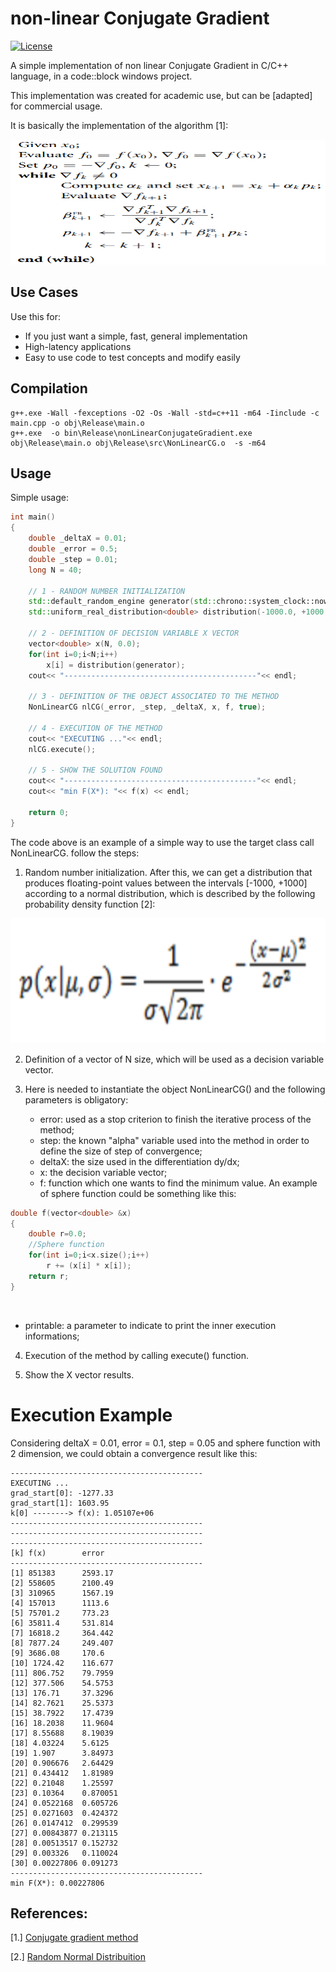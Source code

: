 # non-linear Conjugate Gradient


[![License](http://img.shields.io/:license-Apache%202-blue.svg)](http://www.apache.org/licenses/LICENSE-2.0.txt)

A simple implementation of non linear Conjugate Gradient in C/C++ language, in a code::block windows project.

This implementation was created for academic use, but can be [adapted] for commercial usage. 

It is basically the implementation of the algorithm [1]:

<p align="center">
  <img width="600" height="200" src="Algorithm.png">
</p>


## Use Cases

Use this for:

- If you just want a simple, fast, general implementation
- High-latency applications
- Easy to use code to test concepts and modify easily


## Compilation

```
g++.exe -Wall -fexceptions -O2 -Os -Wall -std=c++11 -m64 -Iinclude -c main.cpp -o obj\Release\main.o
g++.exe  -o bin\Release\nonLinearConjugateGradient.exe obj\Release\main.o obj\Release\src\NonLinearCG.o  -s -m64  
```


## Usage

Simple usage:

```c++
int main()
{
    double _deltaX = 0.01;
    double _error = 0.5;
    double _step = 0.01;
    long N = 40;

    // 1 - RANDOM NUMBER INITIALIZATION
    std::default_random_engine generator(std::chrono::system_clock::now().time_since_epoch().count());
    std::uniform_real_distribution<double> distribution(-1000.0, +1000.0);

    // 2 - DEFINITION OF DECISION VARIABLE X VECTOR
    vector<double> x(N, 0.0);
    for(int i=0;i<N;i++)
        x[i] = distribution(generator);
    cout<< "-------------------------------------------"<< endl;

    // 3 - DEFINITION OF THE OBJECT ASSOCIATED TO THE METHOD
    NonLinearCG nlCG(_error, _step, _deltaX, x, f, true);

    // 4 - EXECUTION OF THE METHOD
    cout<< "EXECUTING ..."<< endl;
    nlCG.execute();

    // 5 - SHOW THE SOLUTION FOUND
    cout<< "-------------------------------------------"<< endl;
    cout<< "min F(X*): "<< f(x) << endl;

    return 0;
}

```

The code above is an example of a simple way to use the target class call NonLinearCG. 
follow the steps:


1. Random number initialization. After this, we can get a distribution that produces floating-point values between the intervals [-1000, +1000] according to a normal distribution, which is described by the following probability density function [2]:

<p align="center">
  <img width="600" height="200" src="NormalDistribution.png">
</p>

2. Definition of a vector of N size, which will be used as a decision variable vector.

3. Here is needed to instantiate the object NonLinearCG() and the following parameters is obligatory:
   - error: used as a stop criterion to finish the iterative process of the method;
   - step: the known "alpha" variable used into the method in order to define the size of step of convergence; 
   - deltaX: the size used in the differentiation dy/dx;
   - x: the decision variable vector;
   - f: function which one wants to find the minimum value. An example of sphere function could be something like this:

```c++
double f(vector<double> &x)
{
    double r=0.0;
    //Sphere function
    for(int i=0;i<x.size();i++)
        r += (x[i] * x[i]);
    return r;
} 
```
 
   - printable: a parameter to indicate to print the inner execution informations;
 
4. Execution of the method by calling execute() function.

5. Show the X vector results.


# Execution Example

  Considering deltaX = 0.01, error = 0.1, step = 0.05 and sphere function with 2 dimension, we could obtain a convergence result like this:
``` 
-------------------------------------------
EXECUTING ...
grad_start[0]: -1277.33
grad_start[1]: 1603.95
k[0] --------> f(x): 1.05107e+06
-------------------------------------------
-------------------------------------------
-------------------------------------------
[k] f(x)        error
-------------------------------------------
[1] 851383      2593.17
[2] 558605      2100.49
[3] 310965      1567.19
[4] 157013      1113.6
[5] 75701.2     773.23
[6] 35811.4     531.814
[7] 16818.2     364.442
[8] 7877.24     249.407
[9] 3686.08     170.6
[10] 1724.42    116.677
[11] 806.752    79.7959
[12] 377.506    54.5753
[13] 176.71     37.3296
[14] 82.7621    25.5373
[15] 38.7922    17.4739
[16] 18.2038    11.9604
[17] 8.55688    8.19039
[18] 4.03224    5.6125
[19] 1.907      3.84973
[20] 0.906676   2.64429
[21] 0.434412   1.81989
[22] 0.21048    1.25597
[23] 0.10364    0.870051
[24] 0.0522168  0.605726
[25] 0.0271603  0.424372
[26] 0.0147412  0.299539
[27] 0.00843877 0.213115
[28] 0.00513517 0.152732
[29] 0.003326   0.110024
[30] 0.00227806 0.091273
-------------------------------------------
min F(X*): 0.00227806
```


## References:

[1.] [Conjugate gradient method](<https://en.wikipedia.org/wiki/Conjugate_gradient_method> "Wikipedia:Conjugate gradient method")

[2.] [Random Normal Distribuition](<https://cplusplus.com/reference/random/normal_distribution/> "cplusplus:nomal distribution")

